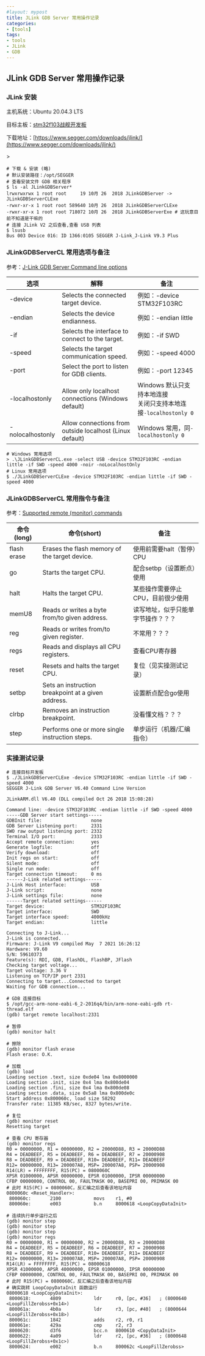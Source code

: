 ```yaml
---
#layout: mypost
title: JLink GDB Server 常用操作记录
categories:
- [tools]
tags:
- tools
- JLink
- GDB
---
```


## JLink GDB Server 常用操作记录

### JLink 安装

主机系统：Ubuntu 20.04.3 LTS

目标主板：[stm32f103战舰开发板](http://www.openedv.com/docs/boards/stm32/zdyz_stm32f103_warship.html)

下载地址：[https://www.segger.com/downloads/jlink/](https://www.segger.com/downloads/jlink/)

<!-- more -->>

```shell
# 下载 & 安装 (略)
# 默认安装路径：/opt/SEGGER
# 查看安装文件 GDB 相关程序
$ ls -al JLinkGDBServer*
lrwxrwxrwx 1 root root     19 10月 26  2018 JLinkGDBServer -> JLinkGDBServerCLExe
-rwxr-xr-x 1 root root 589640 10月 26  2018 JLinkGDBServerCLExe
-rwxr-xr-x 1 root root 718072 10月 26  2018 JLinkGDBServerExe # 这玩意目前不知道是干嘛的
# 连接 JLink V2 之后查看,查看 USB 列表
$ lsusb
Bus 003 Device 016: ID 1366:0105 SEGGER J-Link_J-Link V9.3 Plus
```

### JLinkGDBServerCL 常用选项与备注

参考：[J-Link GDB Server Command line options](https://wiki.segger.com/J-Link_GDB_Server#Command_line_options)

| 选项 | 解释 | 备注 |
| --- | --- | --- |
| -device | Selects the connected target device. | 例如：-device STM32F103RC |
| -endian | Selects the device endianness. | 例如：-endian little |
| -if | Selects the interface to connect to the target. | 例如：-if SWD |
| -speed | Selects the target communication speed. | 例如：-speed 4000 |
| -port | Select the port to listen for GDB clients. | 例如：-port 12345 |
| -localhostonly | Allow only localhost connections (Windows default) | Windows 默认只支持本地连接<br>关闭只支持本地连接`-localhostonly 0` |
| -nolocalhostonly | Allow connections from outside localhost (Linux default) | Windows 常用，同`-localhostonly 0` |

```shell
# Windows 常用选项
> .\JLinkGDBServerCL.exe -select USB -device STM32F103RC -endian little -if SWD -speed 4000 -noir -noLocalhostOnly
# Linux 常用选项
$ ./JLinkGDBServerCLExe -device STM32F103RC -endian little -if SWD -speed 4000
```

### JLinkGDBServerCL 常用指令与备注

参考：[Supported remote (monitor) commands](https://wiki.segger.com/J-Link_GDB_Server#Supported_remote_.28monitor.29_commands)

| 命令(long) | 命令(short) | 备注 |
| --- | --- | --- |
| flash erase | Erases the flash memory of the target device. | 使用前需要halt（暂停）CPU |
| go | Starts the target CPU. | 配合setbp（设置断点）使用 |
| halt | Halts the target CPU. | 某些操作需要停止CPU，目前很少使用 |
| memU8 | Reads or writes a byte from/to given address. | 读写地址，似乎只能单字节操作？？？ |
| reg | Reads or writes from/to given register. | 不常用？？？ |
| regs | Reads and displays all CPU registers. | 查看CPU寄存器 |
| reset | Resets and halts the target CPU. | 复位（见实操测试记录） |
| setbp | Sets an instruction breakpoint at a given address. | 设置断点配合go使用 |
| clrbp | Removes an instruction breakpoint. | 没看懂文档？？？ |
| step | Performs one or more single instruction steps. | 单步运行（机器/汇编指令） |

### 实操测试记录

```shell
# 连接目标开发板
$ ./JLinkGDBServerCLExe -device STM32F103RC -endian little -if SWD -speed 4000
SEGGER J-Link GDB Server V6.40 Command Line Version

JLinkARM.dll V6.40 (DLL compiled Oct 26 2018 15:08:28)

Command line: -device STM32F103RC -endian little -if SWD -speed 4000
-----GDB Server start settings-----
GDBInit file:                  none
GDB Server Listening port:     2331
SWO raw output listening port: 2332
Terminal I/O port:             2333
Accept remote connection:      yes
Generate logfile:              off
Verify download:               off
Init regs on start:            off
Silent mode:                   off
Single run mode:               off
Target connection timeout:     0 ms
------J-Link related settings------
J-Link Host interface:         USB
J-Link script:                 none
J-Link settings file:          none
------Target related settings------
Target device:                 STM32F103RC
Target interface:              SWD
Target interface speed:        4000kHz
Target endian:                 little

Connecting to J-Link...
J-Link is connected.
Firmware: J-Link V9 compiled May  7 2021 16:26:12
Hardware: V9.60
S/N: 59610373
Feature(s): RDI, GDB, FlashDL, FlashBP, JFlash
Checking target voltage...
Target voltage: 3.36 V
Listening on TCP/IP port 2331
Connecting to target...Connected to target
Waiting for GDB connection...
```

```shell
# GDB 连接目标
$ /opt/gcc-arm-none-eabi-6_2-2016q4/bin/arm-none-eabi-gdb rt-thread.elf
(gdb) target remote localhost:2331

# 暂停
(gdb) monitor halt

# 擦除
(gdb) monitor flash erase
Flash erase: O.K.

# 加载
(gdb) load
Loading section .text, size 0xde04 lma 0x8000000
Loading section .init, size 0x4 lma 0x800de04
Loading section .fini, size 0x4 lma 0x800de08
Loading section .data, size 0x5a8 lma 0x800de0c
Start address 0x800060c, load size 58292
Transfer rate: 11385 KB/sec, 8327 bytes/write.

# 复位
(gdb) monitor reset
Resetting target

# 查看 CPU 寄存器
(gdb) monitor regs
R0 = 00000000, R1 = 00000000, R2 = 20000D88, R3 = 20000D88
R4 = DEADBEEF, R5 = DEADBEEF, R6 = DEADBEEF, R7 = 20000908
R8 = DEADBEEF, R9 = DEADBEEF, R10= DEADBEEF, R11= DEADBEEF
R12= 00000000, R13= 200007A8, MSP= 200007A8, PSP= 20000908
R14(LR) = FFFFFFFF, R15(PC) = 0800060C
XPSR 01000000, APSR 00000000, EPSR 01000000, IPSR 00000000
CFBP 00000000, CONTROL 00, FAULTMASK 00, BASEPRI 00, PRIMASK 00
# 此时 R15(PC) = 0800060C，反汇编之后查看该地址内容
0800060c <Reset_Handler>:
 800060c:       2100            movs    r1, #0
 800060e:       e003            b.n     8000618 <LoopCopyDataInit>

# 连续执行单步运行之后
(gdb) monitor step
(gdb) monitor step
(gdb) monitor step
(gdb) monitor regs
R0 = 00000000, R1 = 00000000, R2 = 20000D88, R3 = 20000D88
R4 = DEADBEEF, R5 = DEADBEEF, R6 = DEADBEEF, R7 = 20000908
R8 = DEADBEEF, R9 = DEADBEEF, R10= DEADBEEF, R11= DEADBEEF
R12= 00000000, R13= 200007A8, MSP= 200007A8, PSP= 20000908
R14(LR) = FFFFFFFF, R15(PC) = 08000618
XPSR 41000000, APSR 40000000, EPSR 01000000, IPSR 00000000
CFBP 00000000, CONTROL 00, FAULTMASK 00, BASEPRI 00, PRIMASK 00
# 此时 R15(PC) = 0800060C，反汇编之后查看该地址内容
# 确实跳转 LoopCopyDataInit 函数运行
08000618 <LoopCopyDataInit>:
 8000618:       4809            ldr     r0, [pc, #36]   ; (8000640 <LoopFillZerobss+0x14>)
 800061a:       4b0a            ldr     r3, [pc, #40]   ; (8000644 <LoopFillZerobss+0x18>)
 800061c:       1842            adds    r2, r0, r1
 800061e:       429a            cmp     r2, r3
 8000620:       d3f6            bcc.n   8000610 <CopyDataInit>
 8000622:       4a09            ldr     r2, [pc, #36]   ; (8000648 <LoopFillZerobss+0x1c>)
 8000624:       e002            b.n     800062c <LoopFillZerobss>
```
